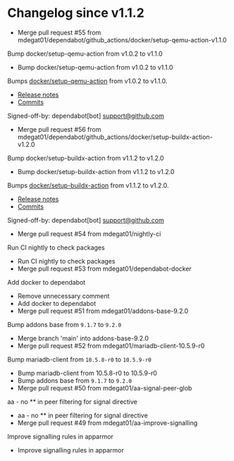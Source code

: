 # Changelog since v1.1.2
- Merge pull request #55 from mdegat01/dependabot/github_actions/docker/setup-qemu-action-v1.1.0

Bump docker/setup-qemu-action from v1.0.2 to v1.1.0 
- Bump docker/setup-qemu-action from v1.0.2 to v1.1.0

Bumps [docker/setup-qemu-action](https://github.com/docker/setup-qemu-action) from v1.0.2 to v1.1.0.
- [Release notes](https://github.com/docker/setup-qemu-action/releases)
- [Commits](https://github.com/docker/setup-qemu-action/compare/v1.0.2...c308fdd69d26ed66f4506ebd74b180abe5362145)

Signed-off-by: dependabot[bot] <support@github.com> 
- Merge pull request #56 from mdegat01/dependabot/github_actions/docker/setup-buildx-action-v1.2.0

Bump docker/setup-buildx-action from v1.1.2 to v1.2.0 
- Bump docker/setup-buildx-action from v1.1.2 to v1.2.0

Bumps [docker/setup-buildx-action](https://github.com/docker/setup-buildx-action) from v1.1.2 to v1.2.0.
- [Release notes](https://github.com/docker/setup-buildx-action/releases)
- [Commits](https://github.com/docker/setup-buildx-action/compare/v1.1.2...012185ccbeb554a7f5f987bea0f1a73519b3cdf5)

Signed-off-by: dependabot[bot] <support@github.com> 
- Merge pull request #54 from mdegat01/nightly-ci

Run CI nightly to check packages 
- Run CI nightly to check packages 
- Merge pull request #53 from mdegat01/dependabot-docker

Add docker to dependabot 
- Remove unnecessary comment 
- Add docker to dependabot 
- Merge pull request #51 from mdegat01/addons-base-9.2.0

Bump addons base from `9.1.7` to `9.2.0` 
- Merge branch 'main' into addons-base-9.2.0 
- Merge pull request #52 from mdegat01/mariadb-client-10.5.9-r0

Bump mariadb-client from `10.5.8-r0` to `10.5.9-r0` 
- Bump mariadb-client from 10.5.8-r0 to 10.5.9-r0 
- Bump addons base from `9.1.7` to `9.2.0` 
- Merge pull request #50 from mdegat01/aa-signal-peer-glob

aa - no ** in peer filtering for signal directive 
- aa - no ** in peer filtering for signal directive 
- Merge pull request #49 from mdegat01/aa-improve-signalling

Improve signalling rules in apparmor 
- Improve signalling rules in apparmor 
